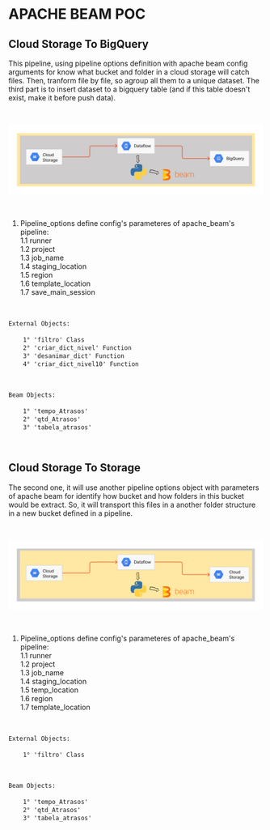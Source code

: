 # APACHE BEAM POC

## Cloud Storage To BigQuery


This pipeline, using pipeline options definition with apache beam config arguments for know what bucket and folder in a cloud storage will catch files. Then, tranform file by file, so agroup all them to a unique dataset. The third part is to insert dataset to a bigquery table (and if this table doesn't exist, make it before push data).

<br>

![storage_to_bigquery](./images/storage_to_bigquery.png)

<br>

1. Pipeline_options define config's parameteres of apache_beam's pipeline:<br>
    1.1 runner<br>
    1.2 project<br>
    1.3 job_name<br>
    1.4 staging_location<br>
    1.5 region<br>
    1.6 template_location<br>
    1.7 save_main_session<br>

<br>

    External Objects:

        1° 'filtro' Class
        2° 'criar_dict_nivel' Function
        3° 'desanimar_dict' Function
        4° 'criar_dict_nivel10' Function

<br>

    Beam Objects:

        1° 'tempo_Atrasos'
        2° 'qtd_Atrasos'
        3° 'tabela_atrasos'


<br>

## Cloud Storage To Storage


The second one, it will use another pipeline options object with parameters of apache beam for identify how bucket and how folders in this bucket would be extract. So, it will transport this files in a another folder structure in a new bucket defined in a pipeline.

<br>

![storage_to_storage](./images/storage_to_storage.png)

<br>

1. Pipeline_options define config's parameteres of apache_beam's pipeline:<br>
    1.1 runner<br>
    1.2 project<br>
    1.3 job_name<br>
    1.4 staging_location<br>
    1.5 temp_location<br>
    1.6 region<br>
    1.7 template_location<br>

<br>

    External Objects:

        1° 'filtro' Class

<br>

    Beam Objects:

        1° 'tempo_Atrasos'
        2° 'qtd_Atrasos'
        3° 'tabela_atrasos'


